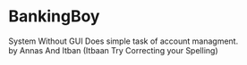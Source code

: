 # BankingBoy
System Without GUI Does simple task of account managment.  
by Annas And Itban
(Itbaan Try Correcting your Spelling)